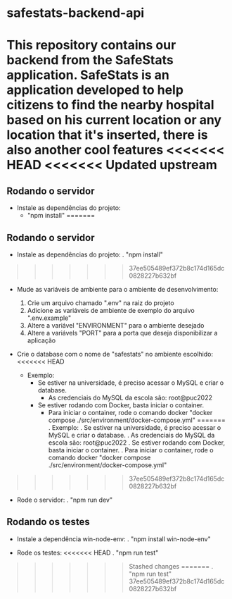# safestats-backend-api
This repository contains our backend from the SafeStats application. SafeStats is an application developed to help citizens to find the nearby hospital based on his current location or any location that it's inserted, there is also another cool features
<<<<<<< HEAD
<<<<<<< Updated upstream
=======

## Rodando o servidor
- Instale as dependências do projeto:
	- "npm install"
=======

## Rodando o servidor
- Instale as dependências do projeto:
	. "npm install"
>>>>>>> 37ee505489ef372b8c174d165dc0828227b632bf

- Mude as variáveis de ambiente para o ambiente de desenvolvimento:
	1. Crie um arquivo chamado ".env" na raiz do projeto
	2. Adicione as variáveis de ambiente de exemplo do arquivo ".env.example"
	3. Altere a variável "ENVIRONMENT" para o ambiente desejado
	4. Altere a variávels "PORT" para a porta que deseja disponibilizar a aplicação

- Crie o database com o nome de "safestats" no ambiente escolhido:
<<<<<<< HEAD
	- Exemplo:
		- Se estiver na universidade, é preciso acessar o MySQL e criar o database.
			- As credenciais do MySQL da escola são: root@puc2022
		- Se estiver rodando com Docker, basta iniciar o container.
			- Para iniciar o container, rode o comando docker "docker compose ./src/environment/docker-compose.yml"
=======
	. Exemplo:
		. Se estiver na universidade, é preciso acessar o MySQL e criar o database.
			. As credenciais do MySQL da escola são: root@puc2022
		. Se estiver rodando com Docker, basta iniciar o container.
			. Para iniciar o container, rode o comando docker "docker compose ./src/environment/docker-compose.yml"
>>>>>>> 37ee505489ef372b8c174d165dc0828227b632bf

- Rode o servidor:
	. "npm run dev"
	
## Rodando os testes
- Instale a dependência win-node-env:
	. "npm install win-node-env"

- Rode os testes:
<<<<<<< HEAD
	. "npm run test"
>>>>>>> Stashed changes
=======
	. "npm run test"
>>>>>>> 37ee505489ef372b8c174d165dc0828227b632bf
